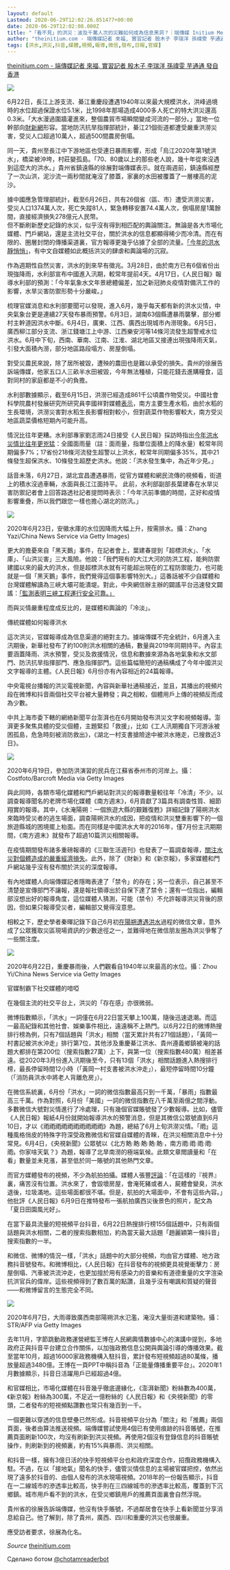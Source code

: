 ```yaml
---
layout: default
Lastmod: 2020-06-29T12:02:26.851477+00:00
date: 2020-06-29T12:02:08.000Z
title: "「看不見」的洪災：波及千萬人次的災難如何成為信息黑洞？｜端傳媒 Initium Media"
author: "theinitium.com - 端傳媒記者 來福, 實習記者 殷木子 李瑞洋 孫禕雯 芋通通 發自香港"
tags: [洪水,洪災,抖音,媒體,視頻,報導,微信,發布,日報,官媒]
---
```


[theinitium.com - 端傳媒記者 來福, 實習記者 殷木子 李瑞洋 孫禕雯 芋通通 發自香港](https://theinitium.com/article/2020629-mainland-invisible-flood/)  

![](https://images.weserv.nl/?url=/file/ed62502568fa10f3010f2.jpg)

6月22日，長江上游支流、綦江重慶段遭遇1940年以來最大規模洪水，洪峰過境時的水位超過保證水位5.1米，比1998年那場造成4000多人死亡的特大洪災還高0.3米。「大水漫過圍牆灌進來，整個農貿市場瞬間變成河流的一部分。」當地一位幹部向[財新網](http://china.caixin.com/2020-06-22/101571035.html)形容。當地防汛抗旱指揮部統計，綦江21個街道都遭受嚴重洪澇災害，受災人口超過10萬人，超過500間農房倒塌。

同一天，貴州至長江中下游地區也受連日暴雨影響，形成「烏江2020年第1號洪水」，橋梁被沖垮，村莊變孤島。「70、80歲以上的那些老人說，幾十年從來沒遇到這麼大的洪水。」貴州省鎮遠縣的徐展對端傳媒表示。就在兩週前，鎮遠縣經歷了一次山洪，泥沙流一兩秒間就淹沒了膝蓋，家裏的水田被覆蓋了一層樓高的泥沙。

據中國應急管理部統計，截至6月26日，共有26個省（區、市）遭受洪澇災害，受災人口1374萬人次，死亡失蹤81人，緊急轉移安置74.4萬人次，倒塌房屋1萬餘間，直接經濟損失278億元人民幣。  
但不斷刷新歷史記錄的水災，似乎沒有得到相匹配的輿論關注。無論是各大市場化媒體、門戶網站，還是主流社交平台，關於洪水的信息都顯得稀少而冷清。而在有限的、圈層封閉的傳播渠道裏，官方報導更幾乎佔據了全部的流量。[「今年的洪水靜悄悄」](https://mp.weixin.qq.com/s?__biz=MjM5NzQwNjcyMQ==&mid=2651038705&idx=1&sn=869571fbb6b9f41381c32e8b6d008d01&chksm=bd2d729f8a5afb89876d8a3e72274b92cfc357392dd18ca3e9d67ce893e6eec47d988bd82c9e&scene=4)，有中文自媒體如此概括洪災的肆虐和輿論場的沉寂。

作為週期性自然災害，洪水的到來早有徵兆。3月28日，由於南方已有6個省份出現強降雨，水利部宣布中國進入汛期，較常年提前4天。4月17日，《人民日報》報導水利部的預測：「今年氣象水文年景總體偏差，加之新冠肺炎疫情對備汛工作的影響，水旱災害防禦形勢十分嚴峻。」

梳理官媒消息和水利部要聞可以發現，進入6月，幾乎每天都有新的洪水災情，中央氣象台更是連續27天發布暴雨預警。6月3日，湖南63個縣遭暴雨襲擊，部分鄉村主幹道因洪水中斷。6月4日，廣東、江西、廣西出現城市內澇現象。6月5日，廣西柳江部分支流、浙江錢塘江上中游、江西樂安河等14條河流發生超警戒水位洪水。6月中下旬，西南、華南、江南、江淮、湖北地區又接連出現強降雨天氣，引發大面積內澇，部分地區路段塌方、房屋倒塌。

對受災農民來說，除了居所被毀，遭殃的農田也是難以承受的損失。貴州的徐展告訴端傳媒，他家五口人三畝半水田被毀，今年無法種植，只能花錢去進購糧食，這對同村的家庭都是不小的負擔。

水利部數據顯示，截至6月15日，洪澇已經造成861千公頃農作物受災。中國社會科學院農村發展研究所研究員李國祥對媒體[表示](http://www.chinanews.com/cj/2020/06-10/9208242.shtml)，南方主要生產水稻，由於水稻的生長環境，洪澇災害對水稻生長影響相對較小，但對蔬菜作物影響較大，南方受災地區蔬菜價格短期內可能升高。

情況比往年更糟。水利部專家劉志雨24日接受《人民日報》採訪時指出[今年洪水災情比往年更兇猛](http://paper.people.com.cn/rmrb/html/2020-06/24/nw.D110000renmrb_20200624_1-14.htm)：全國面雨量（註：面雨量，指單位面積上的降水量）較常年同期偏多7%；17省份218條河流發生超警以上洪水，較常年同期偏多35%，其中21條發生超保洪水、10條發生超歷史洪水。他說：「洪水發生集中，為近年少見。」

話音未落，6月27日，湖北宜昌遭遇暴雨，從官方媒體和網民流傳的視頻看，街道上的積水沒過車輛，水面與長江江面持平。 此前，水利部副部長葉建春在水旱災害防禦記者會上回答路透社記者提問時表示：「今年汛前準備的時間，正好和疫情影響重疊，所以我們跟您一樣也擔心湖北的防汛。」

![](https://images.weserv.nl/?url=https%3A//d32kak7w9u5ewj.cloudfront.net/media/image/2020/06/6357b1cecdae423ba53a8759565b5b86.jpg%3FimageView2/1/w/1080/h/720/format/jpg)

2020年6月23日，安徽水庫的水位因降雨大幅上升，按需排水。攝：Zhang Yazi/China News Service via Getty Images)

更大的擔憂來自「黑天鵝」事件，在記者會上，葉建春提到「超標洪水」、「水庫」、「山洪災害」三大風險。他說：「我們現有的大江大河的防洪工程，能夠防禦建國以來的最大的洪水，但是超標洪水就有可能超出現在的工程防禦能力，也可能就是一個「黑天鵝」事件，我們覺得這個事影響特別大。」這番話被不少自媒體和台灣媒體解讀為三峽大壩可能潰堤。對此，中央網信辦主辦的闢謠平台迅速發文闢謠：[「監測表明三峽工程運行安全可靠。」](http://www.piyao.org.cn/2020-06/23/c_1210673231.htm)

而與災情嚴重程度成反比的，是媒體和輿論的「冷淡」。

傳統媒體如何報導洪水

這次洪災，官媒報導成為信息渠道的絕對主力。據端傳媒不完全統計，6月進入主汛期後，新華社發布了約100則洪水相關的通稿，數量與2019年同期持平。內容主要涵蓋降雨、洪水預警，受災及救援情況，信息和數據來源為各地氣象和水文部門、防汛抗旱指揮部門、應急指揮部門。這些篇幅簡短的通稿構成了今年中國洪災文字報導的主體。《人民日報》6月份亦有內容相近的24篇報導。

中央電視台播報的洪災電視新聞，內容與新華社通稿接近，並且，其播出的視頻片段在微博和抖音兩個社交平台被大量轉發；與之相較，個體用戶上傳的視頻反而成為少數。

中共上海市委下轄的網絡新聞平台澎湃也在6月開始發布洪災文字和視頻報導。澎湃更多聚焦具體的受災個體，主題緊扣「救援」，比如《工人汛期獨自下河游泳被困孤島，危急時刻被消防救出》，《湖北一村支書搶險途中被洪水捲走，已搜救近3日》。

![](https://images.weserv.nl/?url=https%3A//d32kak7w9u5ewj.cloudfront.net/media/image/2020/06/93608b76cd0e48adafdf632e61ab92bf.jpg%3FimageView2/1/w/1080/h/720/format/jpg)

2020年6月19日，參加防洪演習的民兵在江蘇省泰州市的河岸上。攝：Costfoto/Barcroft Media via Getty Images

與此同時，各類市場化媒體和門戶網站對洪災的報導數量較往年「冷清」不少。以調查報導聞名的老牌市場化媒體《南方週末》，6月貢獻了3篇具有調查性質、細節翔實的報導。其中，《水淹陽朔：一個旅遊大縣的艱難復甦》詳細記錄了陽朔洪水來臨時受災者的逃生場面，調查陽朔洪水的成因，把疫情和洪災雙重影響下的一個旅遊縣城的困境擺上枱面。而在同樣是中國洪水大年的2016年，僅7月份主汛期期間，《南方週末》就發布了超過10篇洪災相關報導。

在疫情期間發布諸多重磅報導的《三聯生活週刊》也發表了一篇調查報導，[關注水災對個體造成的嚴重經濟損失](https://www.weibo.com/ttarticle/p/show?id=2309404517281001505442)。此外，除了《財新》和《新京報》，多家媒體和門戶網站幾乎沒有發布關於洪災的深度報導。

有內地媒體人向端傳媒記者隱晦表達了「禁令」的存在；另一位表示，自己甚至不清楚是宣傳部門不讓報，還是報社領導出於自保下達了禁令；還有一位指出，編輯部沒想出好的報導角度，這位媒體人猜測，可能（禁令）不允許報導洪災背後的原因，但如果只報導受災者，編輯部又覺得沒意思。

相較之下，歷史學者秦暉記錄下自己6月初[在陽朔遭遇洪水](https://mp.weixin.qq.com/s/rGpPPOV_f4N5PBv5dtp_eQ)過程的微信文章，意外成了公眾獲取災區現場資訊的少數途徑之一，並難得地在微信朋友圈為洪災爭奪了一些關注度。

![](https://images.weserv.nl/?url=https%3A//d32kak7w9u5ewj.cloudfront.net/media/image/2020/06/3b914054629a44a3a1768c65c68fbd60.jpg%3FimageView2/1/w/1080/h/734/format/jpg)

2020年6月22日，重慶暴雨後，人們觀看自1940年以來最高的水位。攝：Zhou Yi/China News Service via Getty Images

官媒制霸下社交媒體的喑啞

在幾個主流的社交平台上，洪災的「存在感」亦很微弱。

微博指數顯示，「洪水」一詞僅在6月22日當天攀上100萬，隨後迅速退潮。而這一最高紀錄和其他社會、娛樂事件相比，遠遠稱不上熱門。以6月22日的微博熱搜排行榜為例，只有7個話題與「洪水」相關（當天累計共有271個話題），「黃岡一村書記被洪水沖走」排行第7位，其他涉及重慶綦江洪水、貴州遵義鄉鎮被淹的話題大都排在第200位（搜索指數27萬）上下，與第一位（搜索指數480萬）相差甚遠。從2020年3月份進入汛期後至今，只有13個「洪水」相關話題進入熱搜排行榜，最長停留時間12小時（「黃岡一村支書被洪水沖走」），最短停留時間10分鐘（「消防員洪水中將老人背離危房」）。

在微信系統裏，6月份「洪水」一詞的微信指數最高只到一千萬，「暴雨」指數最高三千萬。作為對照，6月份「美國」一詞的微信指數在八千萬至兩億之間浮動。多數微信大號對災情進行了冷處理，只有幾個官媒賬號發了少數報導。比如，儘管《人民日報》報紙4月份就開始報導洪水的預警消息，但是其微信公眾號直到6月10日，才以《雨҈雨҈雨҈雨҈雨҈雨҈雨҈雨҈雨҈雨҈》為題，總結了6月上旬洪澇災情。「雨҈」這種風格俏皮的特殊字符深受政務微信和官媒自媒體的青睞，在洪災相關消息中十分常見。6月4日，《央視新聞》公眾號以《北方熱҈ 熱҈ 熱҈ 熱҈ 熱҈ ，南方雨҈ 雨҈ 雨҈ 雨҈ 雨҈，你家啥天氣？》為題，報導了北旱南澇的極端氣候。此類文章閲讀量和「在看」數量並未見漲，甚至低於同一賬號的其他熱門文章。

而官方媒體發布的視頻，不少為航拍拍攝。媒體人張豐[評論](https://mp.weixin.qq.com/s/qk3ikmJ4qHiozNMO7gu2ww)：「在這樣的『視界』裏，痛苦沒有位置。洪水來了，會毀壞房屋，會淹死豬或者人，屍體會變臭，洪水退後，垃圾滿地。這些場面都很不堪。但是，航拍的大場面中，不會有這些內容。」他批評《人民日報》6月9日在推特發布一張航拍廣西災後景色的照片，配文為「夏日田園風光好」。

在當下最具流量的短視頻平台抖音，6月22日熱搜排行榜155個話題中，只有兩個話題與洪水相關，二者的搜索指數相加，約為當天最大話題「趙麗穎第一條抖音」搜索指數的一半。

和微信、微博的情況一樣，「洪水」話題中的大部分視頻，均由官方媒體、地方政務抖音號發布。和微博相比，《人民日報》在抖音發布的視頻更具視覺衝擊力：房屋倒塌、汽車被洪流沖走，也更加擅於用有感染力的音樂和有道德重量的文字渲染抗洪官兵的偉岸。這些視頻得到了數百萬的點讚，且幾乎沒有嘲諷和質疑的聲音——和微博留言的生態完全不同。

![](https://images.weserv.nl/?url=https%3A//d32kak7w9u5ewj.cloudfront.net/media/image/2020/06/5157304bc60e4074b8264d60298c7e3e.jpg%3FimageView2/1/w/1080/h/720/format/jpg)

2020年6月7日，大雨導致廣西南部陽朔洪水氾濫，淹沒大量街道和建築物。攝：STR/AFP via Getty Images

去年11月，字節跳動政務運營總監王博在人民網輿情數據中心的演講中提到，多地政府正與抖音平台建立合作關係，以加強政務信息公開與輿論引導的傳播效果。截至當年10月，超過16000家政務機構入駐抖音，累計發布短視頻超過80萬條，播放量超過3480億。王博在一頁PPT中稱抖音為「正能量傳播重要平台」。2020年1月數據顯示，抖音日活躍用戶已經超過4億。

和官媒相比，市場化媒體在抖音幾乎徹底邊緣化，《澎湃新聞》粉絲數為400萬，《新京報》粉絲為300萬，不足近一億粉絲的《人民日報》和《央視新聞》的零頭，二者發布的短視頻點讚數也常只有幾百到一千。

一個更難以穿透的信息壁壘已然形成。抖音視頻平台分為「關注」和「推薦」兩個頁面，後者由算法推送視頻。端傳媒嘗試使用4個已有使用痕跡的抖音賬號，在推薦頁面刷新100次，均沒有刷新到洪災視頻。再使用2個沒有登錄信息的抖音賬號操作，則刷新到的視頻裏，約有15%與暴雨、洪災相關。

和抖音一樣，擁有3億日活的快手短視頻平台也和政府深度合作，招攬政務機構入駐。不過，在以「接地氣」聞名的快手，儘管災情信息的主場被官媒把控，依然出現了遠多於抖音的、由個人發布的洪水現場視頻。2018年的一份報告顯示，抖音在一二線城市的滲透率比較高，快手則在三四線城市的滲透率比較高，覆蓋到下沉鄉鎮。城市用戶看不到的洪水，在受災鄉鎮用戶的推薦頁面裏會自然浮現。

貴州省的徐展告訴端傳媒，他沒有快手賬號，不過鄰居會在快手上看新聞並分享消息給自己。他了解到，除了貴州，廣西、四川和重慶的洪災也很嚴重。

應受訪者要求，徐展為化名。

‏_Source_ [theinitium.com](https://theinitium.com/article/2020629-mainland-invisible-flood/)

Сделано ботом [@chotamreaderbot](https://telegram.me/chotamreaderbot?start=from_telegraph)

